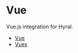 # Vue

Vue.js integration for Hyral.

* [Vue](documentation/Vue.md)
* [Vuex](documentation/Vuex.md)
